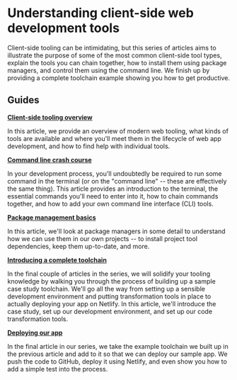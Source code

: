 # Understanding client-side web development tools

Client-side tooling can be intimidating, but this series of articles aims to illustrate the purpose of some of the most common client-side tool types, explain the tools you can chain together, how to install them using package managers, and control them using the command line. We finish up by providing a complete toolchain example showing you how to get productive.

## Guides

**[Client-side tooling overview]()**

In this article, we provide an overview of modern web tooling, what kinds of tools are available and where you'll meet them in the lifecycle of web app development, and how to find help with individual tools.

**[Command line crash course]()**

In your development process, you'll undoubtedly be required to run some command in the terminal (or on the "command line" -- these are effectively the same thing). This article provides an introduction to the terminal, the essential commands you'll need to enter into it, how to chain commands together, and how to add your own command line interface (CLI) tools.

**[Package management basics]()**

In this article, we'll look at package managers in some detail to understand how we can use them in our own projects -- to install project tool dependencies, keep them up-to-date, and more.

**[Introducing a complete toolchain]()**

In the final couple of articles in the series, we will solidify your tooling knowledge by walking you through the process of building up a sample case study toolchain. We'll go all the way from setting up a sensible development environment and putting transformation tools in place to actually deploying your app on Netlify. In this article, we'll introduce the case study, set up our development environment, and set up our code transformation tools.

**[Deploying our app]()**

In the final article in our series, we take the example toolchain we built up in the previous article and add to it so that we can deploy our sample app. We push the code to GitHub, deploy it using Netlify, and even show you how to add a simple test into the process.